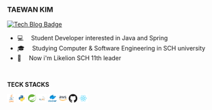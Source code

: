 ### TAEWAN KIM

[![Tech Blog Badge](http://img.shields.io/badge/-%20Blog-black?style=flat-square&logo=tistory&link=)](https://wwan13.tistory.com)

- 💻&emsp; Student Developer interested in Java and Spring
- 🎓&emsp; Studying Computer & Software Engineering in SCH university
- 🦁&emsp; Now i'm Likelion SCH 11th leader

<br/>

**TECK STACKS**

<code><img height="20" width="20" src="https://raw.githubusercontent.com/github/explore/main/topics/java/java.png"></code>
<code><img height="20" width="20" src="https://raw.githubusercontent.com/github/explore/main/topics/python/python.png"></code>
<code><img height="20" width="20" src="https://raw.githubusercontent.com/github/explore/main/topics/spring/spring.png"></code>
<code><img height="20" width="20" src="https://raw.githubusercontent.com/github/explore/main/topics/mysql/mysql.png"></code>
<code><img height="20" width="20" src="https://raw.githubusercontent.com/github/explore/main/topics/docker/docker.png"></code>
<code><img height="20" width="20" src="https://raw.githubusercontent.com/github/explore/main/topics/aws/aws.png"></code>
<code><img height="20" width="20" src="https://raw.githubusercontent.com/github/explore/main/topics/github/github.png"></code>
<code><img height="20" width="20" src="https://raw.githubusercontent.com/github/explore/main/topics/react/react.png"></code>
